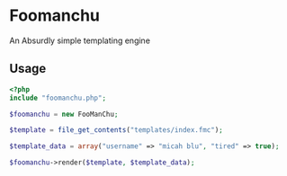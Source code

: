 Foomanchu
=========

An Absurdly simple templating engine 

Usage
-----

```php
<?php
include "foomanchu.php";

$foomanchu = new FooManChu;

$template = file_get_contents("templates/index.fmc");

$template_data = array("username" => "micah blu", "tired" => true);

$foomanchu->render($template, $template_data);
```
